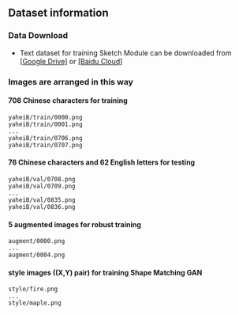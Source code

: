 ## Dataset information
### Data Download
- Text dataset for training Sketch Module can be downloaded from [[Google Drive]](https://drive.google.com/open?id=1gjHR39deUSPChtRbKAD80waoQFTiXyMs) or [[Baidu Cloud]](https://pan.baidu.com/s/11LVKWAd6BCgWQqM6SZByEQ)
### Images are arranged in this way 
#### 708 Chinese characters for training
```
yaheiB/train/0000.png
yaheiB/train/0001.png
...
yaheiB/train/0706.png
yaheiB/train/0707.png
```
#### 76 Chinese characters and 62 English letters for testing
```
yaheiB/val/0708.png
yaheiB/val/0709.png
...
yaheiB/val/0835.png
yaheiB/val/0836.png
```
#### 5 augmented images for robust training
```
augment/0000.png
...
augment/0004.png
```
#### style images ((X,Y) pair) for training Shape Matching GAN 
```
style/fire.png
...
style/maple.png
```
